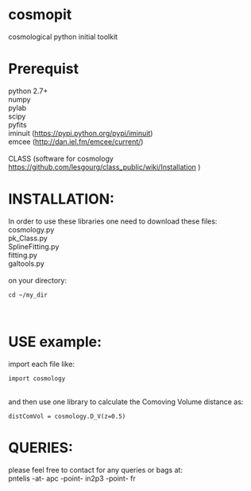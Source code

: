 # cosmopit
cosmological python initial toolkit

# Prerequist
python 2.7+ <br />
numpy <br />
pylab <br />
scipy <br />
pyfits <br />
iminuit (https://pypi.python.org/pypi/iminuit) <br />
emcee   (http://dan.iel.fm/emcee/current/) <br />
<br />
CLASS (software for cosmology https://github.com/lesgourg/class_public/wiki/Installation )  <br />


# INSTALLATION: 
In order to use these libraries one need to download these files: <br />
cosmology.py <br />
pk_Class.py <br />
SplineFitting.py <br />
fitting.py <br />
galtools.py <br />
<br />
on your directory: <br />
```
cd ~/my_dir 
```
<br />

# USE example:  
import each file like: <br />
``` 
import cosmology 
```
<br />
and then use one library to calculate the Comoving Volume distance as: <br />

``` 
distComVol = cosmology.D_V(z=0.5) 
```

# QUERIES:
please feel free to contact for any queries or bags at: <br />
pntelis -at- apc -point- in2p3 -point- fr
